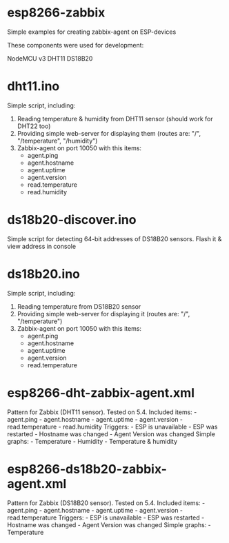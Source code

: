 # esp8266-zabbix
Simple examples for creating zabbix-agent on ESP-devices

These components were used for development:

NodeMCU v3
DHT11
DS18B20


# dht11.ino
Simple script, including:
1) Reading temperature & humidity from DHT11 sensor (should work for DHT22 too)
2) Providing simple web-server for displaying them (routes are: "/", "/temperature", "/humidity")
3) Zabbix-agent on port 10050 with this items:
    - agent.ping
    - agent.hostname
    - agent.uptime
    - agent.version
    - read.temperature
    - read.humidity

# ds18b20-discover.ino
Simple script for detecting 64-bit addresses of DS18B20 sensors. Flash it & view address in console

# ds18b20.ino
Simple script, including:
1) Reading temperature from DS18B20 sensor
2) Providing simple web-server for displaying it (routes are: "/", "/temperature")
3) Zabbix-agent on port 10050 with this items:
    - agent.ping
    - agent.hostname
    - agent.uptime
    - agent.version
    - read.temperature

# esp8266-dht-zabbix-agent.xml
Pattern for Zabbix (DHT11 sensor). Tested on 5.4. 
Included items:
    - agent.ping
    - agent.hostname
    - agent.uptime
    - agent.version
    - read.temperature
    - read.humidity
Triggers:
    - ESP is unavailable
    - ESP was restarted
    - Hostname was changed
    - Agent Version was changed
Simple graphs:
    - Temperature
    - Humidity
    - Temperature & humidity
    
# esp8266-ds18b20-zabbix-agent.xml
Pattern for Zabbix (DS18B20 sensor). Tested on 5.4. 
Included items:
    - agent.ping
    - agent.hostname
    - agent.uptime
    - agent.version
    - read.temperature
Triggers:
    - ESP is unavailable
    - ESP was restarted
    - Hostname was changed
    - Agent Version was changed
Simple graphs:
    - Temperature
